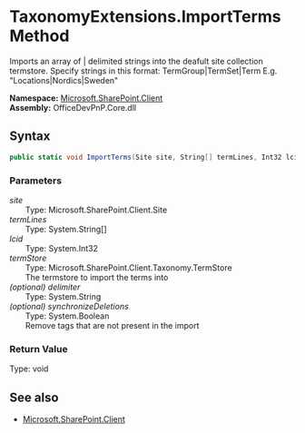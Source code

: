 # TaxonomyExtensions.ImportTerms Method  
Imports an array of | delimited strings into the deafult site collection termstore. Specify strings in this format: TermGroup|TermSet|Term E.g. "Locations|Nordics|Sweden"  

**Namespace:** [Microsoft.SharePoint.Client](Microsoft.SharePoint.Client.md)  
**Assembly:** OfficeDevPnP.Core.dll  
## Syntax
```C#
public static void ImportTerms(Site site, String[] termLines, Int32 lcid, TermStore termStore, String delimiter, Boolean synchronizeDeletions)
```
### Parameters
*site*  
&emsp;&emsp;Type: Microsoft.SharePoint.Client.Site  
*termLines*  
&emsp;&emsp;Type: System.String[]  
*lcid*  
&emsp;&emsp;Type: System.Int32  
*termStore*  
&emsp;&emsp;Type: Microsoft.SharePoint.Client.Taxonomy.TermStore  
&emsp;&emsp;The termstore to import the terms into  
*(optional) delimiter*  
&emsp;&emsp;Type: System.String  
*(optional) synchronizeDeletions*  
&emsp;&emsp;Type: System.Boolean  
&emsp;&emsp;Remove tags that are not present in the import  
### Return Value
Type: void  

## See also
- [Microsoft.SharePoint.Client](Microsoft.SharePoint.Client.md)
